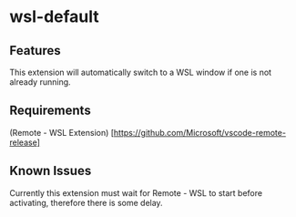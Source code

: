 # wsl-default

## Features

This extension will automatically switch to a WSL window if one is not already running.

## Requirements

(Remote - WSL Extension) [https://github.com/Microsoft/vscode-remote-release]

## Known Issues

Currently this extension must wait for Remote - WSL to start before activating, therefore there is some delay.
